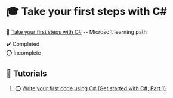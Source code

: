 # :mortar_board: Take your first steps with C\#

:link: [Take your first steps with C#][course] -- Microsoft learning path

:heavy_check_mark: Completed  
:o: Incomplete

## :beginner: Tutorials

1. :o: [Write your first code using C# (Get started with C#, Part 1)](https://learn.microsoft.com/en-us/training/paths/get-started-c-sharp-part-1/)

[course]: https://docs.microsoft.com/en-us/learn/paths/csharp-first-steps/
